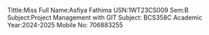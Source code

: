 Tittle:Miss
Full Name:Asfiya Fathima
USN:1WT23CS009
Sem:B
Subject:Project Management with GIT
Subject: BCS358C
Academic Year:2024-2025
Mobile No: 706883255

